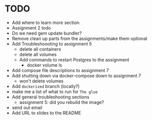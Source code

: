 # TODO
* Add where to learn more section
* Assignment 2 todo
* Do we need gem update bundler?
* Remove clean up parts from the assignments/make them optional
* Add Troubleshoooting to assignment 5
  * delete all containers
  * delete all volumes
  * Add commands to restart Postgres to the assignment
    * docker volume ls
* Add compose file descriptions to assignment 7
* Add shutting down via docker-compose down to assignment 7
  * won't delete volumes
* Add `dockerized` branch (locally?)
* make me a list of what to run for `The glue`
* Add general troubleshooting sections
  * assignment 5: did you rebuild the image?
* send out email
* Add URL to slides to the README
